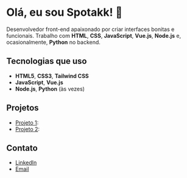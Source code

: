 # Olá, eu sou Spotakk! 👋

Desenvolvedor front-end apaixonado por criar interfaces bonitas e funcionais. Trabalho com **HTML**, **CSS**, **JavaScript**, **Vue.js**, **Node.js** e, ocasionalmente, **Python** no backend.

## Tecnologias que uso

- **HTML5**, **CSS3**, **Tailwind CSS**
- **JavaScript**, **Vue.js**
- **Node.js**, **Python** (às vezes)

## Projetos

- [Projeto 1](link-do-projeto): 
- [Projeto 2](link-do-projeto): 

## Contato

- [LinkedIn](seulinkedin)
- [Email](seuemail)

